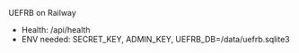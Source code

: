 UEFRB on Railway
- Health: /api/health
- ENV needed: SECRET_KEY, ADMIN_KEY, UEFRB_DB=/data/uefrb.sqlite3
